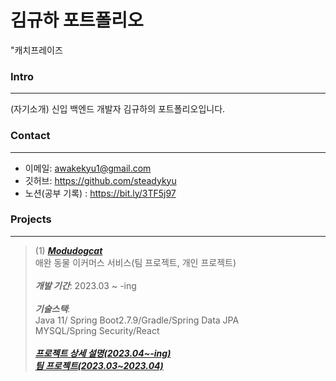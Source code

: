 # 김규하 포트폴리오
"캐치프레이즈

### Intro
---
(자기소개)
신입 백엔드 개발자 김규하의 포트폴리오입니다.

### Contact
---
+ 이메일: awakekyu1@gmail.com 
+ 깃허브: https://github.com/steadykyu
+ 노션(공부 기록) : https://bit.ly/3TF5j97

### Projects
---
> (1) ***[Modudogcat](https://github.com/steadykyu/modudogcat_refactoring)*** </br>
> 애완 동물 이커머스 서비스(팀 프로젝트, 개인 프로젝트) </br>
> </br>
> ***개발 기간***: 2023.03 ~ -ing </br>
> </br>
> ***기술스택***: </br>
> Java 11/ Spring Boot2.7.9/Gradle/Spring Data JPA </br>
> MYSQL/Spring Security/React </br>
> </br>
> ***[프로젝트 상세 설명(2023.04~-ing)](https://github.com/steadykyu/modudogcat_refactoring)*** </br>
> ***[팀 프로젝트(2023.03~2023.04)](https://github.com/steadykyu/modudogcat)***
